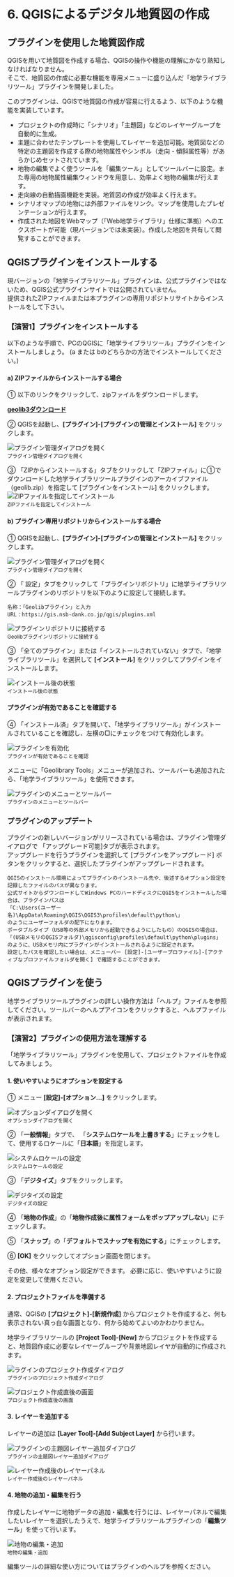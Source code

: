 # 6. QGISによるデジタル地質図の作成

## プラグインを使用した地質図作成  

QGISを用いて地質図を作成する場合、QGISの操作や機能の理解にかなり熟知しなければなりません。  
そこで、地質図の作成に必要な機能を専用メニューに盛り込んだ「地学ライブラリツール」プラグインを開発しました。

このプラグインは、QGISで地質図の作成が容易に行えるよう、以下のような機能を実装しています。

* プロジェクトの作成時に「シナリオ」「主題図」などのレイヤーグループを自動的に生成。  
* 主題に合わせたテンプレートを使用してレイヤーを追加可能。地質図などの特定の主題図を作成する際の地物属性やシンボル（走向・傾斜属性等）があらかじめセットされています。  
* 地物の編集でよく使うツールを「編集ツール」としてツールバーに設定。また専用の地物属性編集ウィンドウを用意し、効率よく地物の編集が行えます。  
* 走向線の自動描画機能を実装。地質図の作成が効率よく行えます。  
* シナリオマップの地物には外部ファイルをリンク。マップを使用したプレゼンテーションが行えます。  
* 作成された地図をWebマップ（「Web地学ライブラリ」仕様に準拠）へのエクスポートが可能（現バージョンでは未実装）。作成した地図を共有して閲覧することができます。  

## QGISプラグインをインストールする

現バージョンの「地学ライブラリツール」プラグインは、公式プラグインではないため、QGIS公式プラグインサイトでは公開されていません。  
提供されたZIPファイルまたは本プラグインの専用リポジトリサイトからインストールをして下さい。

### 【演習1】プラグインをインストールする

以下のような手順で、PCのQGISに「地学ライブラリツール」プラグインをインストールしましょう。
(a または bのどちらかの方法でインストールしてください。)

#### a) ZIPファイルからインストールする場合

① 以下のリンクをクリックして、zipファイルをダウンロードします。

[**geolib3ダウンロード**](https://gis.nsb-dank.co.jp/qgis/geolib3.zip)  

② QGISを起動し、**[プラグイン]-[プラグインの管理とインストール]** をクリックします。  

![プラグイン管理ダイアログを開く](./img/chapter06_01.png)  
<sup>プラグイン管理ダイアログを開く</sup>  

③ 「ZIPからインストールする」タブをクリックして「ZIPファイル」に①でダウンロードした地学ライブラリツールプラグインのアーカイブファイル（geolib.zip）を指定して \[プラグインをインストール\] をクリックします。  
![ZIPファイルを指定してインストール](./img/chapter06_02.png)  
<sup>ZIPファイルを指定してインストール</sup>  


#### b) プラグイン専用リポジトリからインストールする場合  

① QGISを起動し、**[プラグイン]-[プラグインの管理とインストール]** をクリックします。  

![プラグイン管理ダイアログを開く](./img/chapter06_01.png)  
<sup>プラグイン管理ダイアログを開く</sup>  

② 「 設定」タブをクリックして「プラグインリポジトリ」に地学ライブラリツールプラグインのリポジトリを以下のように設定して接続します。

    名称：「Geolibプラグイン」と入力  
    URL：https://gis.nsb-dank.co.jp/qgis/plugins.xml  

![プラグインリポジトリに接続する](./img/chapter06_02_2.png)  
<sup>Geolibプラグインリポジトリに接続する</sup>  

③ 「全てのプラグイン」または「インストールされていない」タブで、「地学ライブラリツール」を選択して **[インストール]** をクリックしてプラグインをインストールします。 

 ![インストール後の状態](./img/chapter06_02_3.png)  
<sup>インストール後の状態</sup>  

#### プラグインが有効であることを確認する  

④ 「インストール済」タブを開いて、「地学ライブラリツール」がインストールされていることを確認し、左横の□にチェックをつけて有効化します。  

![プラグインを有効化](./img/chapter06_03.png)  
<sup>プラグインが有効であることを確認</sup>  

メニューに「Geolibrary Tools」メニューが追加され、ツールバーも追加されたら、「地学ライブラリツール」を使用できます。

![プラグインのメニューとツールバー](./img/chapter06_04.png)  
<sup>プラグインのメニューとツールバー</sup>  

### プラグインのアップデート  

プラグインの新しいバージョンがリリースされている場合は、プラグイン管理ダイアログで 「アップグレード可能]タブが表示されます。  
アップグレードを行うプラグインを選択して [プラグインをアップグレード] ボタンをクリックすると、選択したプラグインがアップグレードされます。  

    QGISのインストール環境によってプラグインのインストール先や、後述するオプション設定を記録したファイルのパスが異なります。  
    公式サイトからダウンロードしてWindows PCのハードディスクにQGISをインストールした場合は、プラグインパスは  
    「C:\Users(ユーザー名)\AppData\Roaming\QGIS\QGIS3\profiles\default\python\」  
    のようにユーザーフォルダの配下になります。  
    ポータブルタイプ（USB等の外部メモリから起動できるようにしたもの）のQGISの場合は、  
    「(USBメモリのQGISフォルダ)\qgisconfig\profiles\default\python\plugins」  
    のように、USBメモリ内にプラグインがインストールされるように設定されます。  
    設定したパスを確認したい場合は、メニューバー [設定]-[ユーザープロファイル]-[アクティブなプロファイルフォルダを開く] で確認することができます。


## QGISプラグインを使う

地学ライブラリツールプラグインの詳しい操作方法は「ヘルプ」ファイルを参照してください。ツールバーのヘルプアイコンをクリックすると、ヘルプファイルが表示されます。

### 【演習2】プラグインの使用方法を理解する

「地学ライブラリツール」プラグインを使用して、プロジェクトファイルを作成してみましょう。

#### 1. 使いやすいようにオプションを設定する

① メニュー **[設定]-[オプション...]** をクリックします。

![オプションダイアログを開く](./img/chapter06_05.png)  
<sup>オプションダイアログを開く</sup>  


② 「**一般情報**」タブで、 「**システムロケールを上書きする**」にチェックをして、使用するロケールに「**日本語**」を指定します。

![システムロケールの設定](./img/chapter06_06.png)  
<sup>システムロケールの設定</sup>  


③ 「**デジタイズ**」タブをクリックします。

![デジタイズの設定](./img/chapter06_07.png)  
<sup>デジタイズの設定</sup>  


④ 「**地物の作成**」の「**地物作成後に属性フォームをポップアップしない**」にチェックします。

⑤ 「**スナップ**」の「**デフォルトでスナップを有効にする**」にチェックします。

⑥ **[OK]** をクリックしてオプション画面を閉じます。

その他、様々なオプション設定ができます。 必要に応じ、使いやすいように設定を変更して使用ください。

#### 2. プロジェクトファイルを準備する

通常、QGISの **\[プロジェクト\]-\[新規作成\]** からプロジェクトを作成すると、何も表示されない真っ白な画面となり、何から始めてよいのかわかりません。

地学ライブラリツールの **\[Project Tool\]-\[New\]** からプロジェクトを作成すると、地質図作成に必要なレイヤーグループや背景地図レイヤが自動的に作成されます。

![ラグインのプロジェクト作成ダイアログ](./img/chapter06_08.png)  
<sup>プラグインのプロジェクト作成ダイアログ</sup>  

![プロジェクト作成直後の画面](./img/chapter06_09.png)  
<sup>プロジェクト作成直後の画面</sup>  

#### 3. レイヤーを追加する

レイヤーの追加は **\[Layer Tool\]-\[Add Subject Layer\]** から行います。

![プラグインの主題図レイヤー追加ダイアログ](./img/chapter06_10.png)  
<sup>プラグインの主題図レイヤー追加ダイアログ</sup>  

![レイヤー作成後のレイヤーパネル](./img/chapter06_11.png)  
<sup>レイヤー作成後のレイヤーパネル</sup>  

#### 4. 地物の追加・編集を行う

作成したレイヤーに地物データの追加・編集を行うには、レイヤーパネルで編集したいレイヤーを選択したうえで、地学ライブラリツールプラグインの「**編集ツール**」を使って行います。 

![地物の編集・追加](./img/chapter06_12.png)  
<sup>地物の編集・追加</sup>  

編集ツールの詳細な使い方についてはプラグインのヘルプを参照ください。

